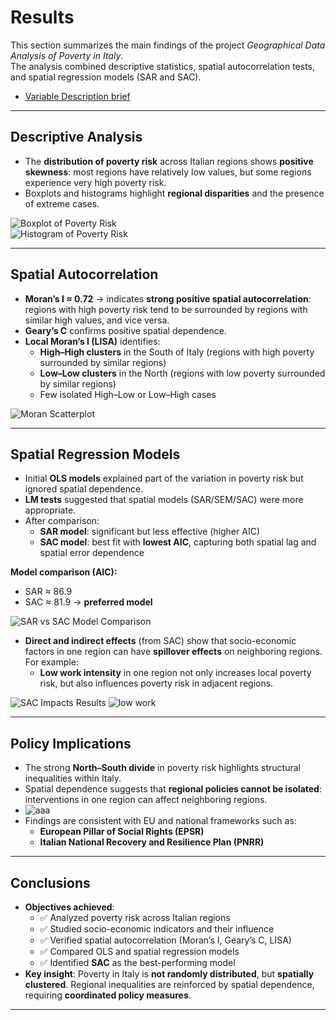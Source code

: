 # Results

This section summarizes the main findings of the project *Geographical Data Analysis of Poverty in Italy*.  
The analysis combined descriptive statistics, spatial autocorrelation tests, and spatial regression models (SAR and SAC).  
- [Variable Description brief](vardescription.md)
---

## Descriptive Analysis
- The **distribution of poverty risk** across Italian regions shows **positive skewness**: most regions have relatively low values, but some regions experience very high poverty risk.  
- Boxplots and histograms highlight **regional disparities** and the presence of extreme cases.  

![Boxplot of Poverty Risk](images/boxplotpov.png)  
![Histogram of Poverty Risk](images/histpov.png)  

---

## Spatial Autocorrelation
- **Moran’s I ≈ 0.72** → indicates **strong positive spatial autocorrelation**: regions with high poverty risk tend to be surrounded by regions with similar high values, and vice versa.  
- **Geary’s C** confirms positive spatial dependence.  
- **Local Moran’s I (LISA)** identifies:
  - **High–High clusters** in the South of Italy (regions with high poverty surrounded by similar regions)  
  - **Low–Low clusters** in the North (regions with low poverty surrounded by similar regions)  
  - Few isolated High–Low or Low–High cases  

![Moran Scatterplot](maps/moranmapscatter.png)  


---

## Spatial Regression Models
- Initial **OLS models** explained part of the variation in poverty risk but ignored spatial dependence.  
- **LM tests** suggested that spatial models (SAR/SEM/SAC) were more appropriate.  
- After comparison:
  - **SAR model**: significant but less effective (higher AIC)  
  - **SAC model**: best fit with **lowest AIC**, capturing both spatial lag and spatial error dependence  

**Model comparison (AIC):**  
- SAR ≈ 86.9  
- SAC ≈ 81.9 → **preferred model**  

![SAR vs SAC Model Comparison](images/sarsacresultshd.png)  

- **Direct and indirect effects** (from SAC) show that socio-economic factors in one region can have **spillover effects** on neighboring regions. For example:
  - **Low work intensity** in one region not only increases local poverty risk, but also influences poverty risk in adjacent regions.  

![SAC Impacts Results](images/effectvar.jpg)  ![low work](images/lowworkintensity.png)

---

## Policy Implications
- The strong **North–South divide** in poverty risk highlights structural inequalities within Italy.  
- Spatial dependence suggests that **regional policies cannot be isolated**: interventions in one region can affect neighboring regions.
- ![aaa](maps/povertyriskitalymap.png)
- Findings are consistent with EU and national frameworks such as:
  - **European Pillar of Social Rights (EPSR)**  
  - **Italian National Recovery and Resilience Plan (PNRR)**  

---

## Conclusions
- **Objectives achieved**:
  - ✅ Analyzed poverty risk across Italian regions  
  - ✅ Studied socio-economic indicators and their influence  
  - ✅ Verified spatial autocorrelation (Moran’s I, Geary’s C, LISA)  
  - ✅ Compared OLS and spatial regression models  
  - ✅ Identified **SAC** as the best-performing model  
- **Key insight**: Poverty in Italy is **not randomly distributed**, but **spatially clustered**. Regional inequalities are reinforced by spatial dependence, requiring **coordinated policy measures**.

---

